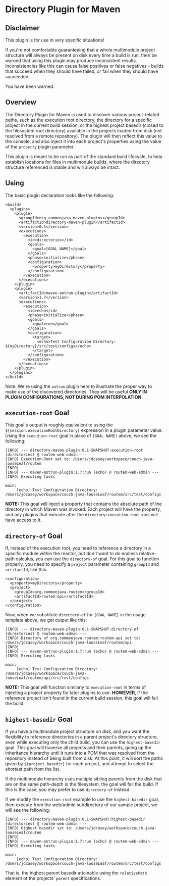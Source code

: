 Directory Plugin for Maven
==========================

Disclaimer
----------

This plugin is for use in very specific situations!

If you're not comfortable guaranteeing that a whole multimodule project structure will always be present on disk every time a build is run, then be warned that using this plugin may produce inconsistent results. Inconsistencies like this can cause false positives or false negatives - builds that succeed when they should have failed, or fail when they should have succeeded.

You have been warned.


Overview
--------

The Directory Plugin for Maven is used to discover various project-related paths, such as the execution root directory, the directory for a specific project in the current build session, or the highest project basedir (closed to the filesystem root directory) available in the projects loaded from disk (not resolved from a remote repository). The plugin will then reflect this value to the console, and also inject it into each project's properties using the value of the `property` plugin parameter.

This plugin is meant to be run as part of the standard build lifecycle, to help establish locations for files in multimodule builds, where the directory structure referenced is stable and will always be intact.


Using
-----

The basic plugin declaration looks like the following:

    <build>
      <plugins>
        <plugin>
          <groupId>org.commonjava.maven.plugins</groupId>
          <artifactId>directory-maven-plugin</artifactId>
          <version>0.1</version>
          <executions>
            <execution>
              <id>directories</id>
              <goals>
                <goal>[GOAL NAME]</goal>
              </goals>
              <phase>initialize</phase>
              <configuration>
                <property>myDirectory</property>
              </configuration>
            </execution>
          </executions>
        </plugin>
        <plugin>
          <artifactId>maven-antrun-plugin</artifactId>
          <version>1.7</version>
          <executions>
            <execution>
              <id>echo</id>
              <phase>initialize</phase>
              <goals>
                <goal>run</goal>
              </goals>
              <configuration>
                <target>
                  <echo>Test Configuration Directory: ${myDirectory}/src/test/configs</echo>
                </target>
              </configuration>
            </execution>
          </executions>
        </plugin>
      </plugins>
    </build>

Note: We're using the `antrun` plugin here to illustrate the proper way to make use of the discovered directories. They will be useful **ONLY IN PLUGIN CONFIGURATIONS, NOT DURING POM INTERPOLATION**.

`execution-root` Goal
---------------------

This goal's output is roughly equivalent to using the `${session.executionRootDirectory}` expression in a plugin parameter value. Using the `execution-root` goal in place of `[GOAL NAME]` above, we see the following:

    [INFO] --- directory-maven-plugin:0.1-SNAPSHOT:execution-root (directories) @ routem-web-admin ---
    [INFO] Execution-Root set to: /Users/jdcasey/workspace/couch-java-looseLeaf/routem
    [INFO] 
    [INFO] --- maven-antrun-plugin:1.7:run (echo) @ routem-web-admin ---
    [INFO] Executing tasks

    main:
         [echo] Test Configuration Directory: /Users/jdcasey/workspace/couch-java-looseLeaf/routem/src/test/configs


**NOTE:** This goal will inject a property that contains the absolute path of the directory in which Maven was invoked. Each project will have the property, and any plugins that execute after the `directory:execution-root` runs will have access to it.

`directory-of` Goal
-------------------

If, instead of the execution root, you need to reference a directory in a specific module within the reactor, but don't want to do endless relative-path calculus, you can use the `directory-of` goal. For this goal to function properly, you need to specify a `project` parameter containing `groupId` and `artifactId`, like this:

    <configuration>
      <property>myDirectory</property>
      <project>
        <groupId>org.commonjava.routem</groupId>
        <artifactId>routem-api</artifactId>
      </project>
    </configuration>


Now, when we substitute `directory-of` for `[GOAL NAME]` in the usage template above, we get output like this:


    [INFO] --- directory-maven-plugin:0.1-SNAPSHOT:directory-of (directories) @ routem-web-admin ---
    [INFO] Directory of org.commonjava.routem:routem-api set to: /Users/jdcasey/workspace/couch-java-looseLeaf/routem/api
    [INFO] 
    [INFO] --- maven-antrun-plugin:1.7:run (echo) @ routem-web-admin ---
    [INFO] Executing tasks

    main:
         [echo] Test Configuration Directory: /Users/jdcasey/workspace/couch-java-looseLeaf/routem/api/src/test/configs


**NOTE:** This goal will function similarly to `execution-root` in terms of injecting a project property for later plugins to use. **HOWEVER**, if the reference project isn't found in the current build session, this goal will fail the build.

`highest-basedir` Goal
----------------------

If you have a multimodule project structure on disk, and you want the flexibility to reference directories in a parent project's directory structure, even while executing only the child build, you can use the `highest-basedir` goal. This goal will traverse all projects and their parents, going up the inheritance hierarchy until it runs into a POM that was resolved from the repository instead of being built from disk. At this point, it will sort the paths given by `${project.basedir}` for each project, and attempt to select the shortest path from the list.

If the multimodule hierarchy uses multiple sibling parents from the disk that are on the same path-depth in the filesystem, the goal will fail the build. If this is the case, you may prefer to use `directory-of` instead.

If we modify the `execution-root` example to use the `highest-basedir` goal, then execute from the web/admin subdirectory of our sample project, we will see the following:

    [INFO] --- directory-maven-plugin:0.1-SNAPSHOT:highest-basedir (directories) @ routem-web-admin ---
    [INFO] Highest basedir set to: /Users/jdcasey/workspace/couch-java-looseLeaf/routem
    [INFO] 
    [INFO] --- maven-antrun-plugin:1.7:run (echo) @ routem-web-admin ---
    [INFO] Executing tasks

    main:
         [echo] Test Configuration Directory: /Users/jdcasey/workspace/couch-java-looseLeaf/routem/src/test/configs

That is, the highest parent basedir attainable using the `relativePath` element of the projects' `parent` specifications.